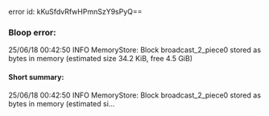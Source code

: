 error id: kKuSfdvRfwHPmnSzY9sPyQ==
### Bloop error:

25/06/18 00:42:50 INFO MemoryStore: Block broadcast_2_piece0 stored as bytes in memory (estimated size 34.2 KiB, free 4.5 GiB)
#### Short summary: 

25/06/18 00:42:50 INFO MemoryStore: Block broadcast_2_piece0 stored as bytes in memory (estimated si...
